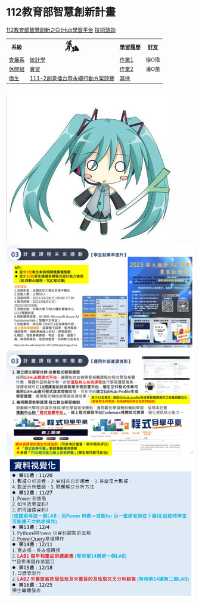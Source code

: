 # 112教育部智慧創新計畫 
<a href="http://140.126.146.12:9090/GitHub2023/">112教育部智慧創新之GitHub學習平台</a>&nbsp;<a href="https://chat.openai.com/auth/login">技術諮詢</a> <table>   <tr>     <th>系級</th>     <th><img src="working.jpeg"></th>     <th><a href="">學習履歷</a></th>     <th><a href="https://chat.openai.com/">好友</a></th>   </tr>   <tr>     <td><a href="https://mice.chu.edu.tw/index.php?Lang=zh-tw">會展系</a></td>     <td><a href="https://github.com/B11135036moco/Statistics.git">統計學</a></td>     <td><a href="https://github.com/B11135036moco/DataVisualization/tree/main/%E4%BD%9C%E6%A5%AD1/%E4%BD%9C%E6%A5%AD1">作業1</a></td>     <td>徐O瑜</td>   </tr>   <tr>     <td><a href="https://lm.chu.edu.tw/index.php?Lang=zh-tw">休閒組</a></td>     <td><a href="https://lm.chu.edu.tw/p/412-1040-117.php?Lang=zh-tw">實習</a></td>     <td><a href="https://github.com/B11135036moco/DataVisualization/tree/main/%E4%BD%9C%E6%A5%AD2/%E4%BD%9C%E6%A5%AD2">作業2</a></td>     <td>潘O蕙</td>   </tr>      <tr>     <td><a href="https://cmn-hant.overseas.ncnu.edu.tw/">僑生</a></td>     <td><a href="https://github.com/B11135036moco/Creative.git">111-2創意擂台暨永續行動方案競賽</a></td>     <td><a href="">其他</a></td>     <td></td>   </tr>   </table><br><img src="1.jpg"> <img src="II_1.jpg"></img> <img src="II_2.jpg"></img> <img src="II_3.jpg" style="display:block; margin:auto;" ></img> 
